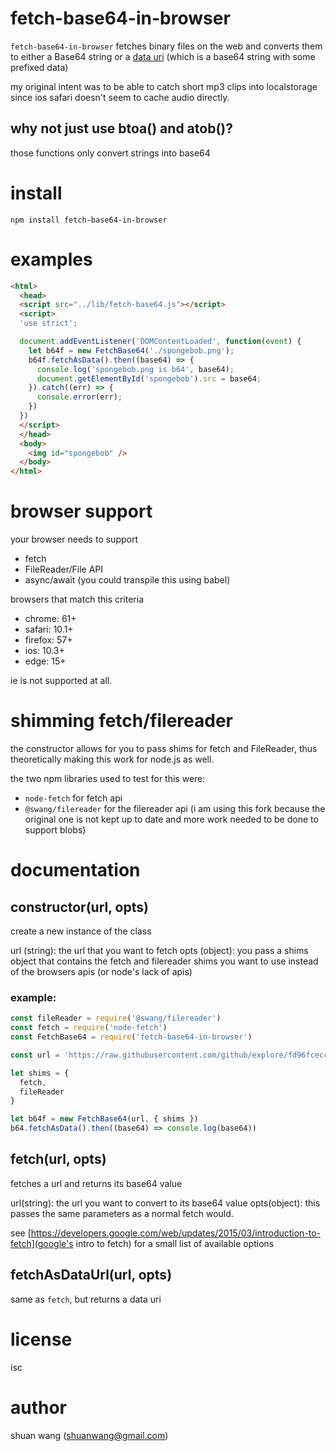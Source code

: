 # fetch-base64-in-browser
`fetch-base64-in-browser` fetches binary files on the web and converts them to either a Base64 string or a [data uri](https://developer.mozilla.org/en-US/docs/Web/HTTP/Basics_of_HTTP/Data_URIs) (which is a base64 string with some prefixed data)

my original intent was to be able to catch short mp3 clips into localstorage since ios safari doesn't seem to cache audio directly.

## why not just use btoa() and atob()?
those functions only convert strings into base64

# install
```
npm install fetch-base64-in-browser
```

# examples
```html
<html>
  <head>
  <script src="../lib/fetch-base64.js"></script>
  <script>
  'use strict';

  document.addEventListener('DOMContentLoaded', function(event) {
    let b64f = new FetchBase64('./spongebob.png');
    b64f.fetchAsData().then((base64) => {
      console.log('spongebob.png is b64', base64);
      document.getElementById('spongebob').src = base64;
    }).catch((err) => {
      console.error(err);
    })
  })
  </script>
  </head>
  <body>
    <img id="spongebob" />
  </body>
</html>
```
# browser support
your browser needs to support
* fetch
* FileReader/File API
* async/await (you could transpile this using babel)

browsers that match this criteria
* chrome: 61+
* safari: 10.1+
* firefox: 57+
* ios: 10.3+
* edge: 15+

ie is not supported at all.

# shimming fetch/filereader
the constructor allows for you to pass shims for fetch and FileReader, thus theoretically making this work for node.js as well.

the two npm libraries used to test for this were:
* `node-fetch` for fetch api
* `@swang/filereader` for the filereader api (i am using this fork because the original one is not kept up to date and more work needed to be done to support blobs)

# documentation

## constructor(url, opts)
create a new instance of the class

url (string): the url that you want to fetch
opts (object): you pass a shims object that contains the fetch and filereader shims you want to use instead of the browsers apis (or node's lack of apis)

### example:
```js
const fileReader = require('@swang/filereader')
const fetch = require('node-fetch')
const FetchBase64 = require('fetch-base64-in-browser')

const url = 'https://raw.githubusercontent.com/github/explore/fd96fceccf8c42c99cbe29cf0f8dcc4736fcb85a/topics/nodejs/nodejs.png'

let shims = {
  fetch,
  fileReader
}

let b64f = new FetchBase64(url, { shims })
b64.fetchAsData().then((base64) => console.log(base64))

```

## fetch(url, opts)
fetches a url and returns its base64 value

url(string): the url you want to convert to its base64 value
opts(object): this passes the same parameters as a normal fetch would.

see [https://developers.google.com/web/updates/2015/03/introduction-to-fetch](google's intro to fetch) for a small list of available options

## fetchAsDataUrl(url, opts)
same as `fetch`, but returns a data uri

# license
isc

# author
shuan wang (shuanwang@gmail.com)
